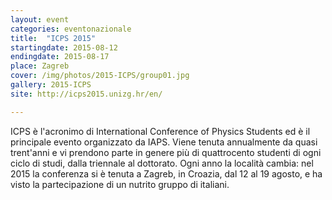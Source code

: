 ```yaml
---
layout: event
categories: eventonazionale
title:  "ICPS 2015"
startingdate: 2015-08-12
endingdate: 2015-08-17
place: Zagreb
cover: /img/photos/2015-ICPS/group01.jpg
gallery: 2015-ICPS
site: http://icps2015.unizg.hr/en/

---
```


ICPS è l'acronimo di International Conference of Physics Students ed è il principale evento organizzato da IAPS. Viene tenuta annualmente da quasi trent'anni e vi prendono parte in genere più di quattrocento studenti di ogni ciclo di studi, dalla triennale al dottorato. Ogni anno la località cambia: nel 2015 la conferenza si è tenuta a Zagreb, in Croazia, dal 12 al 19 agosto, e ha visto la partecipazione di un nutrito gruppo di italiani.
